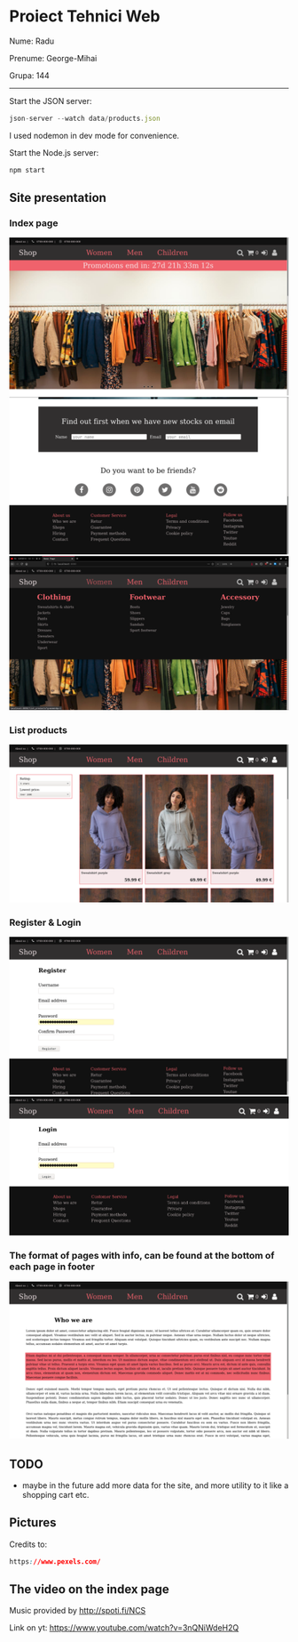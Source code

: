 # Proiect Tehnici Web

Nume: Radu

Prenume: George-Mihai

Grupa: 144

---

Start the JSON server:

```js
json-server --watch data/products.json
```

I used nodemon in dev mode for convenience.

Start the Node.js server:

```js
npm start
```

## Site presentation

### Index page

![index_1](./public/img/showcase/ss_index_page.png)
![index_1](./public/img/showcase/ss_index_2.png)
![index_1](./public/img/showcase/ss_dropdown.png)

### List products

![index_1](./public/img/showcase/ss_show_products.png)

### Register & Login

![index_1](./public/img/showcase/ss_register.png)
![index_1](./public/img/showcase/ss_login.png)

### The format of pages with info, can be found at the bottom of each page in footer

![index_1](./public/img/showcase/ss_details.png)

## TODO

- maybe in the future add more data for the site, and more utility to it like a
shopping cart etc.

## Pictures

Credits to:

```css
https://www.pexels.com/
```

## The video on the index page

Music provided by <http://spoti.fi/NCS>

Link on yt: <https://www.youtube.com/watch?v=3nQNiWdeH2Q>

